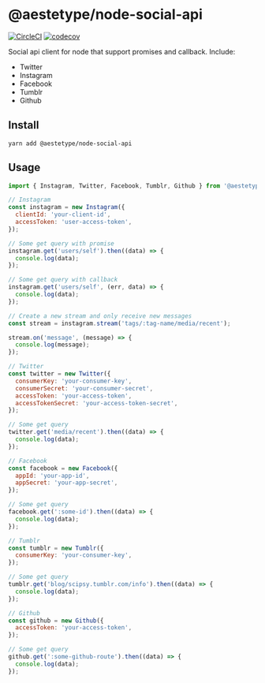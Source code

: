 # @aestetype/node-social-api

[![CircleCI](https://circleci.com/gh/aestetype/node-social-api.svg?style=svg)](https://circleci.com/gh/aestetype/node-social-api)
[![codecov](https://codecov.io/gh/aestetype/node-social-api/branch/master/graph/badge.svg)](https://codecov.io/gh/aestetype/node-social-api)

Social api client for node that support promises and callback.
Include:
* Twitter
* Instagram
* Facebook
* Tumblr
* Github

## Install

`yarn add @aestetype/node-social-api`

## Usage

```javascript
import { Instagram, Twitter, Facebook, Tumblr, Github } from '@aestetype/node-social-api';

// Instagram
const instagram = new Instagram({
  clientId: 'your-client-id',
  accessToken: 'user-access-token',
});

// Some get query with promise
instagram.get('users/self').then((data) => {
  console.log(data);
});

// Some get query with callback
instagram.get('users/self', (err, data) => {
  console.log(data);
});

// Create a new stream and only receive new messages
const stream = instagram.stream('tags/:tag-name/media/recent');

stream.on('message', (message) => {
  console.log(message);
});

// Twitter
const twitter = new Twitter({
  consumerKey: 'your-consumer-key',
  consumerSecret: 'your-consumer-secret',
  accessToken: 'your-access-token',
  accessTokenSecret: 'your-access-token-secret',
});

// Some get query
twitter.get('media/recent').then((data) => {
  console.log(data);
});

// Facebook
const facebook = new Facebook({
  appId: 'your-app-id',
  appSecret: 'your-app-secret',
});

// Some get query
facebook.get(':some-id').then((data) => {
  console.log(data);
});

// Tumblr
const tumblr = new Tumblr({
  consumerKey: 'your-consumer-key',
});

// Some get query
tumblr.get('blog/scipsy.tumblr.com/info').then((data) => {
  console.log(data);
});

// Github
const github = new Github({
  accessToken: 'your-access-token',
});

// Some get query
github.get(':some-github-route').then((data) => {
  console.log(data);
});
```
